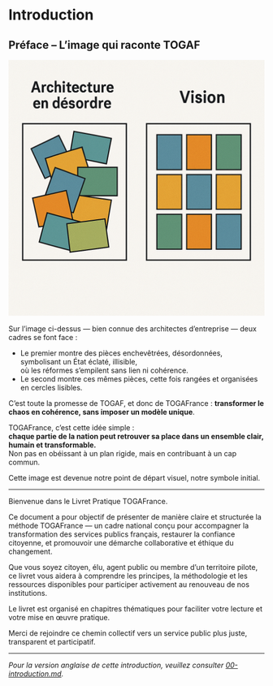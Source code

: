 # Introduction

## Préface – L’image qui raconte TOGAF

![Image de la vision TOGAF](../medias/images/Togaf%20-%20Vision%20image.png)

Sur l’image ci-dessus — bien connue des architectes d’entreprise — deux cadres se font face :  
- Le premier montre des pièces enchevêtrées, désordonnées, symbolisant un État éclaté, illisible,  
  où les réformes s’empilent sans lien ni cohérence.  
- Le second montre ces mêmes pièces, cette fois rangées et organisées en cercles lisibles.  

C’est toute la promesse de TOGAF, et donc de TOGAFrance : **transformer le chaos en cohérence, sans imposer un modèle unique**.

TOGAFrance, c’est cette idée simple :  
**chaque partie de la nation peut retrouver sa place dans un ensemble clair, humain et transformable.**  
Non pas en obéissant à un plan rigide, mais en contribuant à un cap commun.

Cette image est devenue notre point de départ visuel, notre symbole initial.

---

Bienvenue dans le Livret Pratique TOGAFrance.

Ce document a pour objectif de présenter de manière claire et structurée la méthode TOGAFrance — un cadre national conçu pour accompagner la transformation des services publics français, restaurer la confiance citoyenne, et promouvoir une démarche collaborative et éthique du changement.

Que vous soyez citoyen, élu, agent public ou membre d’un territoire pilote, ce livret vous aidera à comprendre les principes, la méthodologie et les ressources disponibles pour participer activement au renouveau de nos institutions.

Le livret est organisé en chapitres thématiques pour faciliter votre lecture et votre mise en œuvre pratique.

Merci de rejoindre ce chemin collectif vers un service public plus juste, transparent et participatif.

---

*Pour la version anglaise de cette introduction, veuillez consulter [00-introduction.md](./00-introduction.md).*

